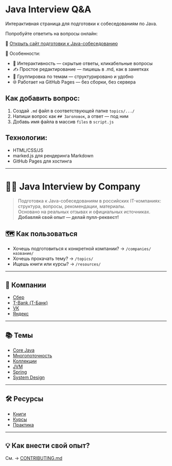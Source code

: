 
# Java Interview Q&A 

Интерактивная страница для подготовки к собеседованиям по Java.

Попробуйте ответить на вопросы онлайн:  

🔗 [Открыть сайт подготовки к Java-собеседованию](https://andreibodakin.github.io/java-interview-qa/)


📌 Особенности:
- 🎯 Интерактивность — скрытые ответы, кликабельные вопросы
- ✍️ Простое редактирование — пишешь в .md, как в заметках
- 📂 Группировка по темам — структурировано и удобно
- 🌐 Работает на GitHub Pages — без сборки, без сервера

## Как добавить вопрос:

1. Создай `.md` файл в соответствующей папке `topics/.../`
2. Напиши вопрос как `## Заголовок`, а ответ — под ним
3. Добавь имя файла в массив `files` в `script.js`

## Технологии:

- HTML/CSS/JS
- marked.js для рендеринга Markdown
- GitHub Pages для хостинга

---

# 🧑‍💻 Java Interview by Company

> Подготовка к Java-собеседованиям в российских IT-компаниях: структура, вопросы, рекомендации, материалы.  
> Основано на реальных отзывах и официальных источниках.  
> **Добавляй свой опыт — делай пулл-реквест!**

## 🗺️ Как пользоваться

- Хочешь подготовиться к конкретной компании? → `/companies/название/`
- Хочешь прокачать тему? → `/topics/`
- Ищешь книги или курсы? → `/resources/`

---

## 🏦 Компании

- [Сбер](./companies/sber/)
- [T-Bank (Т-Банк)](./companies/tbank/)
- [VK](./companies/vk/)
- [Яндекс](./companies/yandex/)

---

## 📚 Темы

- [Core Java](./topics/core-java.md)
- [Многопоточность](./topics/multithreading.md)
- [Коллекции](./topics/collections.md)
- [JVM](./topics/jvm.md)
- [Spring](./topics/spring.md)
- [System Design](./topics/system-design.md)

---

## 🛠 Ресурсы

- [Книги](./resources/books.md)
- [Курсы](./resources/courses.md)
- [Практика](./resources/practice.md)

---

## 💡 Как внести свой опыт?

См. → [CONTRIBUTING.md](./CONTRIBUTING.md)
